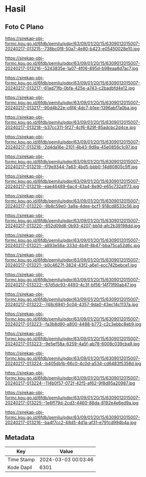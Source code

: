 # Hasil

## Foto C Plano

https://sirekap-obj-formc.kpu.go.id/6fdb/pemilu/pdpr/63/09/01/20/15/6309012015007-20240217-013215--738bc0f8-50a7-4e80-b423-e05450028e10.jpg

https://sirekap-obj-formc.kpu.go.id/6fdb/pemilu/pdpr/63/09/01/20/15/6309012015007-20240217-013216--5243835e-1a07-4f06-895d-b98eaa8d7ac7.jpg

https://sirekap-obj-formc.kpu.go.id/6fdb/pemilu/pdpr/63/09/01/20/15/6309012015007-20240217-013217--61ad71fb-0bfa-425e-a743-c2badbfd4e12.jpg

https://sirekap-obj-formc.kpu.go.id/6fdb/pemilu/pdpr/63/09/01/20/15/6309012015007-20240217-013217--90d4b22e-c6f4-4dc7-b1ee-1396abf7a0ba.jpg

https://sirekap-obj-formc.kpu.go.id/6fdb/pemilu/pdpr/63/09/01/20/15/6309012015007-20240217-013218--b37cc311-5f27-4cf6-829f-85adcbc2d4ce.jpg

https://sirekap-obj-formc.kpu.go.id/6fdb/pemilu/pdpr/63/09/01/20/15/6309012015007-20240217-013218--2d4da16e-2101-4b43-9d9a-45e0856c1c97.jpg

https://sirekap-obj-formc.kpu.go.id/6fdb/pemilu/pdpr/63/09/01/20/15/6309012015007-20240217-013219--f79e9344-7a63-4bd5-bbb0-14d60805c5ff.jpg

https://sirekap-obj-formc.kpu.go.id/6fdb/pemilu/pdpr/63/09/01/20/15/6309012015007-20240217-013219--eae46489-6ac4-43a4-8e90-e65c732a1f73.jpg

https://sirekap-obj-formc.kpu.go.id/6fdb/pemilu/pdpr/63/09/01/20/15/6309012015007-20240217-013220--9b8c59e0-3a9a-4dee-bcf1-918cd8533c56.jpg

https://sirekap-obj-formc.kpu.go.id/6fdb/pemilu/pdpr/63/09/01/20/15/6309012015007-20240217-013220--652d09d8-0b93-4207-bb1d-afc2b39198dd.jpg

https://sirekap-obj-formc.kpu.go.id/6fdb/pemilu/pdpr/63/09/01/20/15/6309012015007-20240217-013221--a893e56a-333d-4b4f-8b47-bba75ca52d6c.jpg

https://sirekap-obj-formc.kpu.go.id/6fdb/pemilu/pdpr/63/09/01/20/15/6309012015007-20240217-013221--b0c4627f-3824-43f2-a6e1-ecc742bebce1.jpg

https://sirekap-obj-formc.kpu.go.id/6fdb/pemilu/pdpr/63/09/01/20/15/6309012015007-20240217-013222--67d5dc93-4493-4c3f-bf56-14f71f90ab47.jpg

https://sirekap-obj-formc.kpu.go.id/6fdb/pemilu/pdpr/63/09/01/20/15/6309012015007-20240217-013222--748c6941-5c04-4357-9da0-43ec14c1137a.jpg

https://sirekap-obj-formc.kpu.go.id/6fdb/pemilu/pdpr/63/09/01/20/15/6309012015007-20240217-013223--fa3b8d90-a800-4488-b772-c2c3ebbc8eb9.jpg

https://sirekap-obj-formc.kpu.go.id/6fdb/pemilu/pdpr/63/09/01/20/15/6309012015007-20240217-013223--9e5ef58a-6259-4a5f-ab78-6008c039cba9.jpg

https://sirekap-obj-formc.kpu.go.id/6fdb/pemilu/pdpr/63/09/01/20/15/6309012015007-20240217-013224--b405db1b-66c0-4c0d-a534-cd6483f5358d.jpg

https://sirekap-obj-formc.kpu.go.id/6fdb/pemilu/pdpr/63/09/01/20/15/6309012015007-20240217-013224--114b0f57-072f-42f5-af62-9f8d95a20987.jpg

https://sirekap-obj-formc.kpu.go.id/6fdb/pemilu/pdpr/63/09/01/20/15/6309012015007-20240217-013225--1e6ff79d-2cd3-4460-88da-8192e4e6ed9a.jpg

https://sirekap-obj-formc.kpu.go.id/6fdb/pemilu/pdpr/63/09/01/20/15/6309012015007-20240217-013216--ba4f7cc2-48d5-4d1a-af31-e791cd994b4a.jpg


## Metadata

| Key        | Value               |
| ---------- | ------------------- |
| Time Stamp | 2024-03-03 00:03:46 |
| Kode Dapil | 6301                |



